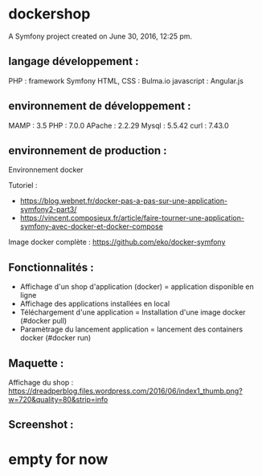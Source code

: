 dockershop
==========
A Symfony project created on June 30, 2016, 12:25 pm.

## langage développement :

PHP : framework Symfony
HTML, CSS : Bulma.io
javascript : Angular.js

## environnement de développement :

MAMP : 3.5
PHP :  7.0.0
APache : 2.2.29
Mysql : 5.5.42
curl : 7.43.0

## environnement de production : 

Environnement docker

Tutoriel  : 
- https://blog.webnet.fr/docker-pas-a-pas-sur-une-application-symfony2-part3/
- https://vincent.composieux.fr/article/faire-tourner-une-application-symfony-avec-docker-et-docker-compose

Image docker complète : https://github.com/eko/docker-symfony

## Fonctionnalités :

- Affichage d'un shop d'application (docker) = application disponible en ligne
- Affichage des applications installées en local
- Téléchargement d'une application = Installation d'une image docker (#docker pull)
- Paramètrage du lancement application = lancement des containers docker (#docker run)

## Maquette :

Affichage du shop :
https://dreadperblog.files.wordpress.com/2016/06/index1_thumb.png?w=720&quality=80&strip=info


## Screenshot :

empty for now
==========

